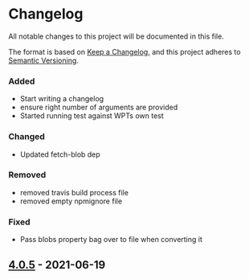 # Changelog
All notable changes to this project will be documented in this file.

The format is based on [Keep a Changelog](https://keepachangelog.com/en/1.0.0/),
and this project adheres to [Semantic Versioning](https://semver.org/spec/v2.0.0.html).

### Added
- Start writing a changelog
- ensure right number of arguments are provided
- Started running test against WPTs own test
### Changed
- Updated fetch-blob dep
### Removed
- removed travis build process file
- removed empty npmignore file
### Fixed
- Pass blobs property bag over to file when converting it


## [4.0.5] - 2021-06-19

[Unreleased]: https://github.com/jimmywarting/FormData/compare/4.0.5...HEAD
[4.0.5]: https://github.com/jimmywarting/FormData/compare/4.0.4...4.0.5
